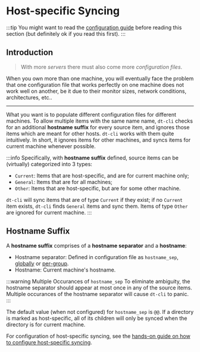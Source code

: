 # Host-specific Syncing

:::tip
You might want to read the [configuration guide](/config/guide/) before
reading this section (but definitely ok if you read this first).
:::

## Introduction

> With more _servers_ there must also come more _configuration files_.

When you own more than one machine, you will eventually face the problem that
one configuration file that works perfectly on one machine does not work well
on another, be it due to their monitor sizes, network conditions,
architectures, etc..

---

What you want is to populate different configuration files for different
machines.  To allow multiple items with the same name name, `dt-cli` checks
for an additional **hostname suffix** for every source item, and ignores
those items which are meant for other hosts.  `dt-cli` works with them quite
intuitively.  In short, it ignores items for other machines, and syncs items
for current machine whenever possible.

:::info
Specifically, with **hostname suffix** defined, source items can be (virtually)
categorized into 3 types:

- `Current`: Items that are host-specific, and are for current machine only;
- `General`: Items that are for all machines;
- `Other`: Items that are host-specific, but are for some other machine.

`dt-cli` will sync items that are of type `Current` if they exist;
if no `Current` item exists, `dt-cli` finds `General` items and sync them.
Items of type `Other` are ignored for current machine.
:::

## Hostname Suffix

A **hostname suffix** comprises of a **hostname separator** and a
**hostname**:

- Hostname separator: Defined in configuration file as `hostname_sep`,
  [globally](/config/key-references#hostname-sep) or
  [per-group](/config/key-references#hostname-sep-1).
- Hostname: Current machine's hostname.

:::warning Multiple Occurances of <code>hostname_sep</code>
To eliminate ambiguity, the hostname separator should appear at most once
in any of the source items.  Multiple occurances of the hostname separator
will cause `dt-cli` to panic.
:::

The default value (when not configured) for `hostname_sep` is `@@`.  If a
directory is marked as host-specific, all of its children will only be synced
when the directory is for current machine.

For configuration of host-specific syncing, see the [hands-on guide on how to
configure host-specific syncing](/config/guide/host-specific).
